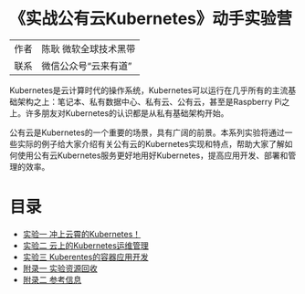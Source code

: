 # 《实战公有云Kubernetes》动手实验营
|||
|------|---------------------|
| 作者 | 陈耿 微软全球技术黑带 |
|联系|微信公众号“云来有道”|

Kubernetes是云计算时代的操作系统，Kubernetes可以运行在几乎所有的主流基础架构之上：笔记本、私有数据中心、私有云、公有云，甚至是Raspberry Pi之上。许多朋友对Kubernetes的认识都是从私有基础架构开始。

公有云是Kubernetes的一个重要的场景，具有广阔的前景。本系列实验将通过一些实际的例子给大家介绍有关公有云的Kubernetes实现和特点，帮助大家了解如何使用公有云Kubernetes服务更好地用好Kubernetes，提高应用开发、部署和管理的效率。

# 目录
- [实验一 冲上云霄的Kubernetes！](./02-azure-kuberservice-service-lab01.md)
- [实验二 云上的Kubernetes运维管理](./03-azure-kuberservice-service-lab02md)
- [实验三 Kuberentes的容器应用开发](./04-azure-kuberservice-service-lab03.md)
- [附录一 实验资源回收](./05-azure-kuberservice-service-appendix.md)
- [附录二 参考信息](./06-azure-kuberservice-service-appendix.md)